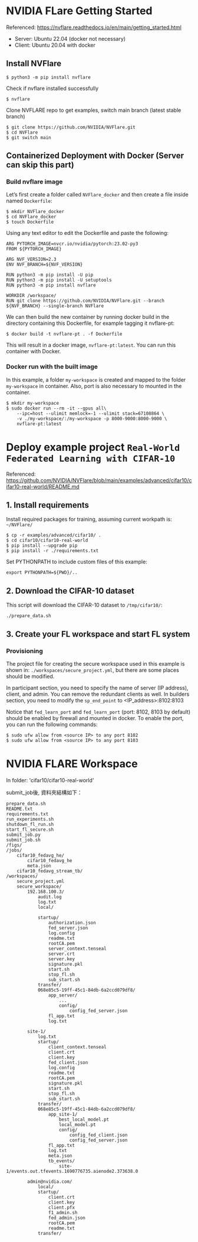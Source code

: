  # NVIDIA FLare Getting Started
Referenced: https://nvflare.readthedocs.io/en/main/getting_started.html
- Server: Ubuntu 22.04 (docker not necessary)
- Client: Ubuntu 20.04 with docker

## Install NVFlare
```
$ python3 -m pip install nvflare
```
Check if nvflare installed successfully
```
$ nvflare
```

Clone NVFLARE repo to get examples, switch main branch (latest stable branch)
```
$ git clone https://github.com/NVIDIA/NVFlare.git
$ cd NVFlare
$ git switch main
```
## Containerized Deployment with Docker (Server can skip this part)
### Build nvflare image
Let’s first create a folder called `NVFlare_docker` and then create a file inside named `Dockerfile`:
```
$ mkdir NVFlare_docker
$ cd NVFlare_docker
$ touch Dockerfile
```
Using any text editor to edit the Dockerfile and paste the following:
```
ARG PYTORCH_IMAGE=nvcr.io/nvidia/pytorch:23.02-py3
FROM ${PYTORCH_IMAGE}

ARG NVF_VERSION=2.3
ENV NVF_BRANCH=${NVF_VERSION}

RUN python3 -m pip install -U pip
RUN python3 -m pip install -U setuptools
RUN python3 -m pip install nvflare

WORKDIR /workspace/
RUN git clone https://github.com/NVIDIA/NVFlare.git --branch ${NVF_BRANCH} --single-branch NVFlare
```

We can then build the new container by running docker build in the directory containing this Dockerfile, for example tagging it nvflare-pt:
```
$ docker build -t nvflare-pt . -f Dockerfile
```
This will result in a docker image, `nvflare-pt:latest`. You can run this container with Docker.

### Docker run with the built image
In this example, a folder `my-workspace` is created and mapped to the folder `my-workspace` in container.
Also, port is also necessary to mounted in the container.
```
$ mkdir my-workspace
$ sudo docker run --rm -it --gpus all\
    --ipc=host --ulimit memlock=-1 --ulimit stack=67108864 \
    -v ./my-workspace/:/my-workspace -p 8000-9000:8000-9000 \
    nvflare-pt:latest
```

# Deploy example project `Real-World Federated Learning with CIFAR-10`
Referenced: https://github.com/NVIDIA/NVFlare/blob/main/examples/advanced/cifar10/cifar10-real-world/README.md
## 1. Install requirements
Install required packages for training, assuming current workpath is: `~/NVFlare/`
```
$ cp -r examples/advanced/cifar10/ .
$ cd cifar10/cifar10-real-world
$ pip install --upgrade pip
$ pip install -r ./requirements.txt
```
Set PYTHONPATH to include custom files of this example:
```
export PYTHONPATH=${PWD}/..
```

## 2. Download the CIFAR-10 dataset
This script will download the CIFAR-10 dataset to `/tmp/cifar10/`:
```
./prepare_data.sh
```

## 3. Create your FL workspace and start FL system
### Provisioning 
The project file for creating the secure workspace used in this example is shown in: `./workspaces/secure_project.yml`, but there are some places should be modified.

In participant section, you need to specify the name of server (IP address), client, and admin. You can remove the redundant clients as well.
In builders section, you need to modify the `sp_end_point` to <IP_address>:8102:8103 

Notice that `fed_learn_port` and `fed_learn_port` (port: 8102, 8103 by default) should be enabled by firewall and mounted in docker. To enable the port, you can run the following commands:
```
$ sudo ufw allow from <source IP> to any port 8102
$ sudo ufw allow from <source IP> to any port 8103
```


# NVIDIA FLARE Workspace 
In folder: 'cifar10/cifar10-real-world'

submit_job後, 資料夾結構如下：
```
prepare_data.sh
README.txt
requirements.txt
run_experiments.sh
shutdown_fl_run.sh
start_fl_secure.sh
submit_job.py
submit_job.sh
/figs/
/jobs/
    cifar10_fedavg_he/
        cifar10_fedavg_he
        meta.json
    cifar10_fedavg_stream_tb/ 
/workspaces/
    secure_project.yml
    secure_workspace/
        192.168.100.3/
            audit.log
            log.txt
            local/
            
            startup/
                authorization.json
                fed_server.json
                log.config
                readme.txt
                rootCA.pem
                server_context.tenseal
                server.crt
                server.key
                signature.pkl
                start.sh
                stop_fl.sh
                sub_start.sh
            transfer/
            068e85c5-19ff-45c1-84db-6a2ccd079df8/
                app_server/
                    ...
                    config/
                        config_fed_server.json
                fl_app.txt
                log.txt

        site-1/
            log.txt
            startup/
                client_context.tenseal
                client.crt
                client.key
                fed_client.json
                log.config
                readme.txt
                rootCA.pem
                signature.pkl
                start.sh
                stop_fl.sh
                sub_start.sh
            transfer/
            068e85c5-19ff-45c1-84db-6a2ccd079df8/
                app_site-1/
                    best_local_model.pt
                    local_model.pt
                    config/
                        config_fed_client.json
                        config_fed_server.json
                fl_app.txt
                log.txt
                meta.json
                tb_events/
                    site-1/events.out.tfevents.1690776735.aienode2.373638.0
            
        admin@nvidia.com/
            local/
            startup/
                client.crt
                client.key
                client.pfx
                f1_admin.sh
                fed_admin.json
                rootCA.pem
                readme.txt
            transfer/


```

